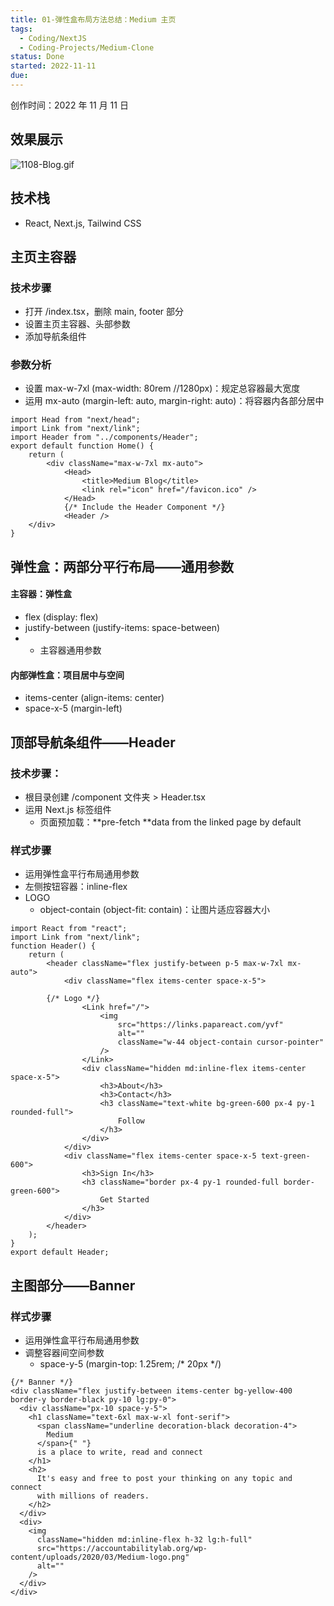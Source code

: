 ```yaml
---
title: 01-弹性盒布局方法总结：Medium 主页
tags:
  - Coding/NextJS
  - Coding-Projects/Medium-Clone
status: Done
started: 2022-11-11
due:
---
```

创作时间：2022 年 11 月 11 日
## 效果展示
![1108-Blog.gif](https://cdn.nlark.com/yuque/0/2022/gif/29677165/1667878225708-5cec9e05-5afe-48a0-8b92-8bca6cc384bd.gif#averageHue=%23efc800&clientId=u5e673f1f-7ab0-4&crop=0&crop=0&crop=1&crop=1&from=drop&height=254&id=ube1ff0d6&margin=%5Bobject%20Object%5D&name=1108-Blog.gif&originHeight=1141&originWidth=2518&originalType=binary&ratio=1&rotation=0&showTitle=false&size=3966181&status=done&style=none&taskId=uc9f6bccc-91d0-4dfe-86ec-bbd40bff4b4&title=&width=561)
## 技术栈
- React, Next.js, Tailwind CSS
## 主页主容器
### 技术步骤
- 打开 /index.tsx，删除 main, footer 部分
- 设置主页主容器、头部参数
- 添加导航条组件
### 参数分析
- 设置 max-w-7xl (max-width: 80rem //1280px)：规定总容器最大宽度
- 运用 mx-auto (margin-left: auto, margin-right: auto)：将容器内各部分居中

```tsx
import Head from "next/head";
import Link from "next/link";
import Header from "../components/Header";
export default function Home() {
	return (
		<div className="max-w-7xl mx-auto">
			<Head>
				<title>Medium Blog</title>
				<link rel="icon" href="/favicon.ico" />
			</Head>
			{/* Include the Header Component */}
			<Header />
    </div>
}
```

## 弹性盒：两部分平行布局——通用参数
#### 主容器：弹性盒
- flex (display: flex)
- justify-between (justify-items: space-between)
- - 主容器通用参数
#### 内部弹性盒：项目居中与空间
- items-center (align-items: center)
- space-x-5 (margin-left)
## 顶部导航条组件——Header 
### 技术步骤：
- 根目录创建 /component 文件夹 > Header.tsx
- 运用 Next.js <Link> 标签组件
   - 页面预加载：**pre-fetch **data from the linked page by default
### 样式步骤
- 运用弹性盒平行布局通用参数
- 左侧按钮容器：inline-flex
- LOGO
   - object-contain (object-fit: contain)：让图片适应容器大小

```tsx
import React from "react";
import Link from "next/link";
function Header() {
	return (
		<header className="flex justify-between p-5 max-w-7xl mx-auto">
			<div className="flex items-center space-x-5">
        
        {/* Logo */}
				<Link href="/">
					<img
						src="https://links.papareact.com/yvf"
						alt=""
						className="w-44 object-contain cursor-pointer"
					/>
				</Link>
				<div className="hidden md:inline-flex items-center space-x-5">
					<h3>About</h3>
					<h3>Contact</h3>
					<h3 className="text-white bg-green-600 px-4 py-1 rounded-full">
						Follow
					</h3>
				</div>
			</div>
			<div className="flex items-center space-x-5 text-green-600">
				<h3>Sign In</h3>
				<h3 className="border px-4 py-1 rounded-full border-green-600">
					Get Started
				</h3>
			</div>
		</header>
	);
}
export default Header;
```

## 主图部分——Banner
### 样式步骤
- 运用弹性盒平行布局通用参数
- 调整容器间空间参数
   - space-y-5 (margin-top: 1.25rem; /* 20px */)

```tsx
{/* Banner */}
<div className="flex justify-between items-center bg-yellow-400 border-y border-black py-10 lg:py-0">
  <div className="px-10 space-y-5">
    <h1 className="text-6xl max-w-xl font-serif">
      <span className="underline decoration-black decoration-4">
        Medium
      </span>{" "}
      is a place to write, read and connect
    </h1>
    <h2>
      It's easy and free to post your thinking on any topic and connect
      with millions of readers.
    </h2>
  </div>
  <div>
    <img
      className="hidden md:inline-flex h-32 lg:h-full"
      src="https://accountabilitylab.org/wp-content/uploads/2020/03/Medium-logo.png"
      alt=""
    />
  </div>
</div>
```